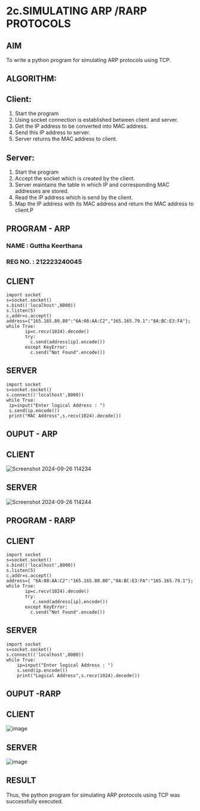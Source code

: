 # 2c.SIMULATING ARP /RARP PROTOCOLS
## AIM
To write a python program for simulating ARP protocols using TCP.
## ALGORITHM:
## Client:
1. Start the program
2. Using socket connection is established between client and server.
3. Get the IP address to be converted into MAC address.
4. Send this IP address to server.
5. Server returns the MAC address to client.
## Server:
1. Start the program
2. Accept the socket which is created by the client.
3. Server maintains the table in which IP and corresponding MAC addresses are
stored.
4. Read the IP address which is send by the client.
5. Map the IP address with its MAC address and return the MAC address to client.P

## PROGRAM - ARP

### NAME : Guttha Keerthana
### REG NO. : 212223240045

## CLIENT 
```
import socket
s=socket.socket()
s.bind(('localhost',8000))
s.listen(5)
c,addr=s.accept()
address={"165.165.80.80":"6A:08:AA:C2","165.165.79.1":"8A:BC:E3:FA"};
while True:
       ip=c.recv(1024).decode()
       try:
         c.send(address[ip].encode())
       except KeyError:
         c.send("Not Found".encode())
```

## SERVER

```
import socket
s=socket.socket()
s.connect(('localhost',8000))
while True:
 ip=input("Enter logical Address : ")
 s.send(ip.encode())
 print("MAC Address",s.recv(1024).decode())
```
## OUPUT - ARP

## CLIENT 
![Screenshot 2024-09-26 114234](https://github.com/user-attachments/assets/7021ba9d-0551-4f24-acf7-3ec6f1943ba5)

## SERVER
![Screenshot 2024-09-26 114244](https://github.com/user-attachments/assets/0b9bf8da-89c0-4dce-a70f-9db17da21579)


## PROGRAM - RARP
## CLIENT

```
import socket
s=socket.socket()
s.bind(('localhost',8000))
s.listen(5)
c,addr=s.accept()
address={ "6A:08:AA:C2":"165.165.80.80","8A:BC:E3:FA":"165.165.79.1"};
while True:
       ip=c.recv(1024).decode()
       try:
          c.send(address[ip].encode())
       except KeyError:
         c.send("Not Found".encode())
```

## SERVER 

```
import socket
s=socket.socket()
s.connect(('localhost',8000))
while True:
    ip=input("Enter logical Address : ")
    s.send(ip.encode())
    print("Logical Address",s.recv(1024).decode())
```

## OUPUT -RARP

## CLIENT 
![image](https://github.com/user-attachments/assets/62933394-fe31-4fc0-bbd2-03a0912c5993)

## SERVER 
![image](https://github.com/user-attachments/assets/ce6ecefd-5d51-473b-91b8-8a07f73b2dbb)


## RESULT
Thus, the python program for simulating ARP protocols using TCP was successfully executed.
